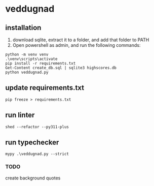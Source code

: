 # veddugnad

## installation
1. download sqlite, extract it to a folder, and add that folder to PATH
2. Open powershell as admin, and run the following commands:
```shell
python -m venv venv
.\venv\scripts\activate
pip install -r requirements.txt
Get-Content create_db.sql | sqlite3 highscores.db
python veddugnad.py
```

## update requirements.txt
```shell
pip freeze > requirements.txt
```

## run linter
```shell
shed --refactor --py311-plus
```

## run typechecker
```shell
mypy .\veddugnad.py --strict
```

### TODO
create background
quotes